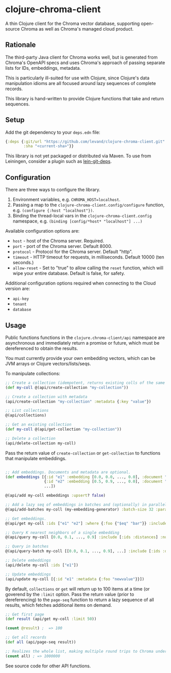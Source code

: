# clojure-chroma-client

A thin Clojure client for the Chroma vector database, supporting
open-source Chroma as well as Chroma's managed cloud product.

## Rationale

The third-party Java client for Chroma works well, but is generated
from Chroma's OpenAPI specs and uses Chroma's approach of passing
separate lists for IDs, embeddings, metadata.

This is particularly ill-suited for use with Clojure, since Clojure's
data manipulation idioms are all focused around lazy sequences of
complete records.

This library is hand-written to provide Clojure functions that take
and return sequences.

## Setup

Add the git dependency to your `deps.edn` file:

```clojure
{:deps {:git/url "https://github.com/levand/clojure-chroma-client.git"
        :sha "<current-sha>"}}
```

This library is not yet packaged or distributed via Maven. To use from
Leiningen, consider a plugin such as
[lein-git-deps](https://github.com/tobyhede/lein-git-deps).

## Configuration

There are three ways to configure the library.

1. Environment variables, e.g. `CHROMA_HOST=localhost`.
2. Passing a map to the `clojure-chroma-client.config/configure` function,
   e.g. `(configure {:host "localhost"})`.
3. Binding the thread-local vars in the `clojure-chroma-client.config`
   namespace, e.g. `(binding [config/*host* "localhost"] ...)`

Available configuration options are:

- `host` - host of the Chroma server. Required.
- `port` - port of the Chroma server. Default 8000.
- `protocol` - Protocol for the Chroma server. Default "http".
- `timeout` - HTTP timeout for requests, in milliseconds. Default
  10000 (ten seconds.)
- `allow-reset` - Set to "true" to allow calling the `reset` function,
  which will wipe your entire database. Default is false, for safety.

Additional configuration options required when connecting to the Cloud version are:

- `api-key`
- `tenant`
- `database`

## Usage

Public functions functions in the `clojure.chroma-client/api`
namespace are asynchronous and immediately return a promise or future,
which must be dereferenced to obtain the results.

You must currently provide your own embedding vectors, which can be
JVM arrays or Clojure vectors/lists/seqs.

To manipulate collections:

```clojure
;; Create a collection (idempotent, returns existing colls of the same name)
(def my-coll @(api/create-collection "my-collection"))

;; Create a collection with metadata
(api/create-collection "my-collection" :metadata {:key "value"})

;; List collections
@(api/collections)

;; Get an existing collection
(def my-coll @(api/get-collection "my-collection"))

;; Delete a collection
(api/delete-collection my-coll)

```

Pass the return value of `create-collection` or `get-collection` to
functions that manipulate embeddings.


```clojure

;; Add embeddings. Documents and metadata are optional.
(def embeddings [{:id "e1" :embedding [0.0, 0.0, ..., 0.0], :document "<document1>" :metadata {:foo "bar"}}
                 {:id "e2" :embedding [0.5, 0.9, ..., 0.0], :document "<document2>" :metadata {:foo "biz"}}
                 ...])

@(api/add my-coll embeddings :upsert? false)

;; Add a lazy seq of embeddings in batches and (optionally) in parallel.
@(api/add-batches my-coll (my-embedding-generator) :batch-size 32 :parallel 2)

;; Get embeddings.
@(api/get my-coll :ids ["e1" "e2"] :where {:foo {"$eq" "bar"}} :include [:ids :metadatas])

;; Query K nearest neighbors of a single embedding
@(api/query my-coll [0.0, 0.1, ..., 0.9] :include [:ids :distances] :num-results 10)

;; Query in batches
@(api/query-batch my-coll [[0.0, 0.1, ..., 0.9], ...] :include [:ids :distances])

;; Delete embeddings
(api/delete my-coll :ids ["e1"])

;; Update embeddings
(api/update my-coll [{:id "e1" :metadata {:foo "newvalue"}}])

```

By default, `collections` or `get` will return up to 100 items at a
time (or goverend by the `:limit` option. Pass the return value (prior
to dereferencing) to the `page-seq` function to return a lazy sequence
of all results, which fetches additional items on demand.

``` clojure
;; Get first page
(def result (api/get my-coll :limit 50))

(count @result) ;  => 100

;; Get all records
(def all (api/page-seq result))

;; Realizes the whole list, making multiple round trips to Chroma under the hood
(count all) ; => 1000000

```
See source code for other API functions.



